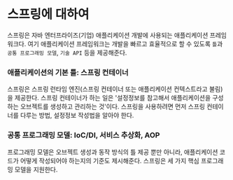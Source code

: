 # 스프링에 대하여

스프링은 자바 엔터프라이즈(기업) 애플리케이션 개발에 사용되는 애플리케이션 프레임워크다.
여기 애플리케이션 프레임워크는 개발을 빠르고 효율적으로 할 수 있도록 `틀`과 `공통 프로그래밍 모델`, `기술 API` 등을 제공해준다.

### 애플리케이션의 기본 틀: 스프링 컨테이너

스프링은 스프링 런타임 엔진(스프링 컨테이너 또는 애플리케이션 컨텍스트라고 불림)을 제공한다.
스프링 컨테이너가 하는 일은 '설정정보를 참고해서 애플리케이션을 구성하는 오브젝트를 생성하고 관리하는 것'이다.
스프링을 사용하려면 먼저 스프링 컨테이너를 다루는 방법, 설정정보 작성법을 알아야 한다.

### 공통 프로그래밍 모델: IoC/DI, 서비스 추상화, AOP

프로그래밍 모델은 오브젝트 생성과 동작 방식의 틀 제공 뿐만 아니라, 애플리케이션 코드가 어떻게 작성되어야 하는지의 기준도 제시해준다.
스프링은 세 가지 핵심 프로그래밍 모델을 지원한다.

